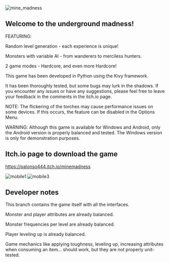 ![mine_madness](https://github.com/user-attachments/assets/f7495fcb-5e02-406b-9c3b-5f7fd324362c)


Welcome to the underground madness!
-----------------------------------

FEATURING:

Random level generation - each experience is unique!

Monsters with variable AI - from wanderers to merciless hunters.

2 game modes - Hardcore, and even more Hardcore!

This game has been developed in Python using the Kivy framework.

It has been thoroughly tested, but some bugs may lurk in the shadows. If you encounter any issues or have any suggestions, please feel free to leave your feedback in the comments in the itch.io page.

NOTE: The flickering of the torches may cause performance issues on some devices. If this occurs, the feature can be disabled in the Options Menu.

WARNING: Although this game is available for Windows and Android, only the Android version is properly balanced and tested. The Windows version is only for demonstration purposes.


Itch.io page to download the game
---------------------------------
https://palonso444.itch.io/minemadness

![mobile1](https://github.com/user-attachments/assets/f9fec359-d6b4-49f8-a69f-1e7eed695b77)
![mobile3](https://github.com/user-attachments/assets/3b3562ac-5640-44a9-ab98-43186c618850)


Developer notes
---------------
This branch contains the game itself with all the interfaces.

Monster and player attributes are already balanced.

Monster frequencies per level are already balanced.

Player leveling up is already balanced.

Game mechanics like applying toughness, leveling up, increasing attributes when consuming an item... should work, but they are not properly unit-tested.
